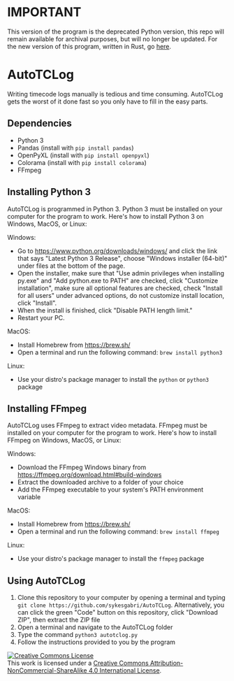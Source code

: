 # IMPORTANT
This version of the program is the deprecated Python version, this repo will remain available for archival purposes, but will no longer be updated. For the new version of this program, written in Rust, go [here](https://github.com/sykesgabri/AutoTCLog-RS).

# AutoTCLog
Writing timecode logs manually is tedious and time consuming. AutoTCLog gets the worst of it done fast so you only have to fill in the easy parts.

## Dependencies
* Python 3
* Pandas (install with `pip install pandas`)
* OpenPyXL (install with `pip install openpyxl`)
* Colorama (install with `pip install colorama`)
* FFmpeg

## Installing Python 3
AutoTCLog is programmed in Python 3. Python 3 must be installed on your computer for the program to work. Here's how to install Python 3 on Windows, MacOS, or Linux:

Windows:
* Go to https://www.python.org/downloads/windows/ and click the link that says "Latest Python 3 Release", choose "Windows installer (64-bit)" under files at the bottom of the page.
* Open the installer, make sure that "Use admin privileges when installing py.exe" and "Add python.exe to PATH" are checked, click "Customize installation", make sure all optional features are checked, check "Install for all users" under advanced options, do not customize install location, click "Install".
* When the install is finished, click "Disable PATH length limit."
* Restart your PC.

MacOS:
* Install Homebrew from https://brew.sh/
* Open a terminal and run the following command: `brew install python3`

Linux:
* Use your distro's package manager to install the `python` or `python3` package

## Installing FFmpeg
AutoTCLog uses FFmpeg to extract video metadata. FFmpeg must be installed on your computer for the program to work. Here's how to install FFmpeg on Windows, MacOS, or Linux:

Windows:
* Download the FFmpeg Windows binary from https://ffmpeg.org/download.html#build-windows
* Extract the downloaded archive to a folder of your choice
* Add the FFmpeg executable to your system's PATH environment variable

MacOS:
* Install Homebrew from https://brew.sh/
* Open a terminal and run the following command: `brew install ffmpeg`

Linux:
* Use your distro's package manager to install the `ffmpeg` package

## Using AutoTCLog
1. Clone this repository to your computer by opening a terminal and typing `git clone https://github.com/sykesgabri/AutoTCLog`. Alternatively, you can click the green "Code" button on this repository, click "Download ZIP", then extract the ZIP file
2. Open a terminal and navigate to the AutoTCLog folder
3. Type the command `python3 autotclog.py`
4. Follow the instructions provided to you by the program

<a rel="license" href="http://creativecommons.org/licenses/by-nc-sa/4.0/"><img alt="Creative Commons License" style="border-width:0" src="https://i.creativecommons.org/l/by-nc-sa/4.0/88x31.png" /></a><br />This work is licensed under a <a rel="license" href="http://creativecommons.org/licenses/by-nc-sa/4.0/">Creative Commons Attribution-NonCommercial-ShareAlike 4.0 International License</a>.
